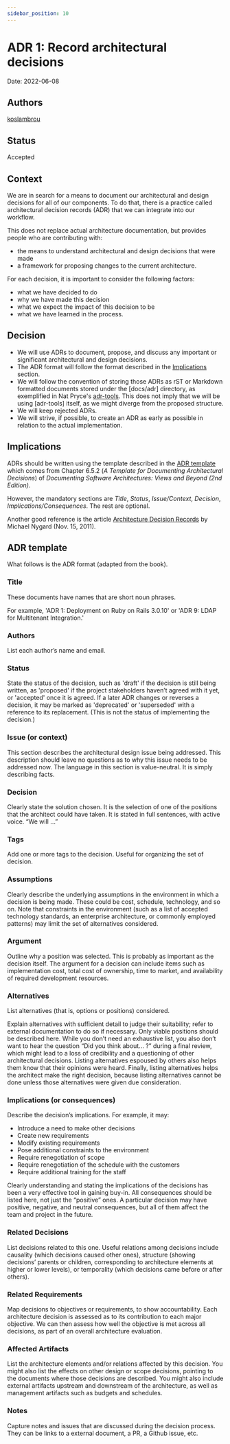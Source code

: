 ```yaml
---
sidebar_position: 10
---
```


# ADR 1: Record architectural decisions

Date: 2022-06-08

## Authors

[koslambrou](mailto:konstantinos.lambrou@iohk.io)

## Status

Accepted

## Context

We are in search for a means to document our architectural and design decisions for all of our components. 
To do that, there is a practice called architectural decision records (ADR) that we can
integrate into our workflow.

This does not replace actual architecture documentation, but provides people who are contributing with:

- the means to understand architectural and design decisions that were made
- a framework for proposing changes to the current architecture.

For each decision, it is important to consider the following factors:

- what we have decided to do
- why we have made this decision
- what we expect the impact of this decision to be
- what we have learned in the process.

## Decision

- We will use ADRs to document, propose, and discuss any important or significant architectural and design decisions.
- The ADR format will follow the format described in the [Implications](#implications) section.
- We will follow the convention of storing those ADRs as rST or Markdown formatted documents stored under the [docs/adr] directory, as exemplified in Nat Pryce's [adr-tools](https://github.com/npryce/adr-tools). 
This does not imply that we will be using [adr-tools] itself, as we might diverge from the proposed structure.
- We will keep rejected ADRs.
- We will strive, if possible, to create an ADR as early as possible in relation to the actual implementation.

## Implications

ADRs should be written using the template described in the [ADR template](#adr-template) which comes from Chapter 6.5.2 (*A Template for Documenting Architectural Decisions*) of *Documenting Software Architectures: Views and Beyond (2nd Edition)*.

However, the mandatory sections are *Title*, *Status*, *Issue/Context*, *Decision*, *Implications/Consequences*. The rest are optional.

Another good reference is the article [Architecture Decision Records](https://cognitect.com/blog/2011/11/15/documenting-architecture-decisions) by Michael Nygard (Nov. 15, 2011).

## ADR template

What follows is the ADR format (adapted from the book).

### Title

These documents have names that are short noun phrases.

For example, 'ADR 1: Deployment on Ruby on Rails 3.0.10' or 'ADR 9: LDAP for Multitenant Integration.'

### Authors

List each author’s name and email.

### Status

State the status of the decision, such as 'draft' if the decision is still being written, as 'proposed' if the project stakeholders haven’t agreed with it yet, or 'accepted' once it is agreed. If a later ADR changes or reverses a decision, it may be marked as 'deprecated' or 'superseded' with a reference to its replacement. (This is not the status of implementing the decision.)

### Issue (or context)

This section describes the architectural design issue being addressed. This description should leave no questions as to why this issue needs to be addressed now. The language in this section is value-neutral. It is simply describing facts.

### Decision

Clearly state the solution chosen. It is the selection of one of the positions that the architect could have taken. It is stated in full sentences, with active voice. “We will …”

### Tags

Add one or more tags to the decision. Useful for organizing the set of decision.

### Assumptions

Clearly describe the underlying assumptions in the environment in which a decision is being made. These could be cost, schedule, technology, and so on. Note that constraints in the environment (such as a list of accepted technology standards, an enterprise architecture, or commonly employed patterns) may limit the set of alternatives considered.

### Argument

Outline why a position was selected. This is probably as important as the decision itself. The argument for a decision can include items such as implementation cost, total cost of ownership, time to market, and availability of required development resources.

### Alternatives

List alternatives (that is, options or positions) considered.

Explain alternatives with sufficient detail to judge their suitability; refer to external documentation to do so if necessary. Only viable positions should be described here. While you don’t need an exhaustive list, you also don’t want to hear the question “Did you think about… ?” during a final review, which might lead to a loss of credibility and a questioning of other architectural decisions. Listing alternatives espoused by others also helps them know that their opinions were heard. Finally, listing alternatives helps the architect make the right decision, because listing alternatives cannot be done unless those alternatives were given due consideration.

### Implications (or consequences)

Describe the decision’s implications. For example, it may: 

* Introduce a need to make other decisions
* Create new requirements
* Modify existing requirements
* Pose additional constraints to the environment
* Require renegotiation of scope
* Require renegotiation of the schedule with the customers
* Require additional training for the staff

Clearly understanding and stating the implications of the decisions has been a very effective tool in gaining buy-in. All consequences should be listed here, not just the “positive” ones. A particular decision may have positive, negative, and neutral consequences, but all of them affect the team and project in the future.

### Related Decisions

List decisions related to this one. Useful relations among decisions include causality (which decisions caused other ones), structure (showing decisions’ parents or children, corresponding to architecture elements at higher or lower levels), or temporality (which decisions came before or after others).

### Related Requirements

Map decisions to objectives or requirements, to show accountability. Each architecture decision is assessed as to its contribution to each major objective. We can then assess how well the objective is met across all decisions, as part of an overall architecture evaluation.

### Affected Artifacts

List the architecture elements and/or relations affected by this decision. You might also list the effects on other design or scope decisions, pointing to the documents where those decisions are described. You might also include external artifacts upstream and downstream of the architecture, as well as management artifacts such as budgets and schedules.

### Notes

Capture notes and issues that are discussed during the decision process. They can be links to a external document, a PR, a Github issue, etc.
